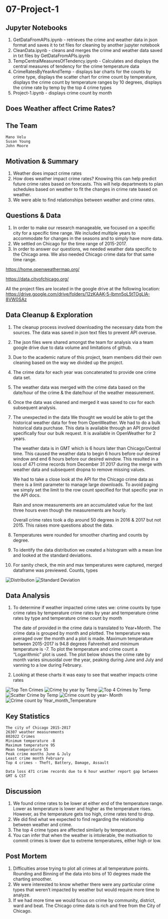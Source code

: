 # 07-Project-1

## Jupyter Notebooks

1. GetDataFromAPIs.ipynb - retrieves the crime and weather data in json format and saves it to txt files for cleaning
by another jupyter notebook
2. CleanData.ipynb - cleans and merges the crime and weather data saved in txt files by GetDataFromAPIs.ipynb
3. TempCentralMeasuresOfTendency.ipynb - Calculates and displays the central measures of tendency for the crime temperature data
4. CrimeRatesByYearAndTemp - displays bar charts for the counts by crime type, displays the scatter chart for crime count by temperature, displays the crime count by temperature ranges by 10 degrees, displays the crime rate by temp by the top 4 crime types
6. Project-1.ipynb - displays crime count by month


## Does Weather affect Crime Rates?

## The Team
	Mano Velu
	Susan Young
	John Moore

## Motivation & Summary

1. Weather does impact crime rates
2. How does weather impact crime rates? Knowing this can help predict future crime rates based 	on forecasts. This will help departments to plan schedules based on weather to fit the changes in crime rate based on weather.
3. We were able to find relationships between weather and crime rates.

## Questions & Data

1. In order to make our research manageable, we focused on a specific city for a specific time range. We included multiple years to accommodate for changes in the seasons and to simply have more data.
2. We settled on Chicago for the time range of 2015-2017. 
3. In order to answer our questions, we needed weather data specific to the Chicago area. We also needed Chicago crime data for that same time range.

https://home.openweathermap.org/

https://data.cityofchicago.org/

All the project files are located in the google drive at the following location:
https://drive.google.com/drive/folders/12zKAAK-5-lbmn5oL5tTOgLlA-8VW0SAz

## Data Cleanup & Exploration

1. The cleanup process involved downloading the necessary data from the sources. The data was saved in json text files to prevent API overuse.
2. The json files were shared amongst the team for analysis via a team google drive due to data volume and limitations of github.
3. Due to the academic nature of this project, team members did their own cleaning based on the way we divided up the project.
4. The crime data for each year was concatenated to provide one crime data set.
5. The weather data was merged with the crime data based on the date/hour of the crime & the date/hour of the weather measurement.
6. Once the data was cleaned and merged it was saved to csv for each subsequent analysis.
7. The unexpected in the data
	We thought we would be able to get the historical weather data for free from OpenWeather. We had to do a bulk historical data purchase. This data is available through an API provided specifically four our bulk request. It is available in OpenWeather for 2 years.

	The weather data is in GMT which is 6 hours later than Chicago/Central time. This caused the weather data to begin 6 hours before our desired window and end 6 hours before our desired window. This resulted in a loss of 471 crime records from December 31 2017 during the merge with weather data and subsequent dropna to remove missing values.

	We had to take a close look at the API for the Chicago crime data as there is a limit parameter to manage large downloads. To avoid paging we simply set the limit to the row count specified for that specific year in the API docs.

	Rain and snow measurements are an accumulated value for the last three hours even though the measurements are hourly.

	Overall crime rates took a dip around 50 degrees in 2016 & 2017 but not 2015. This raises more questions about the data.

8. Temperatures were rounded for smoother charting and counts by degree.
9. To identify the data distribution we created a histogram with a mean line and looked at the standard deviations.
10. For sanity check, the min and max temperatures were captured, merged dataframe was previewed. Counts, types

![Distribution](Images/distribution_crime_by_temp.png)
![Standard Deviation](Images/temperature_standard_distributions.PNG)

## Data Analysis

1. To determine if weather impacted crime rates we:
    crime counts by type
    crime rates by temperature
    crime rates by year and temperature
    crime rates by type and temperature
	crime count by month 

	The date of provided in the crime data is translated to Year+Month. The crime data is grouped by month and plotted.
	The temperature was averaged over the month and a plot is made.
	Maximum temperature between 2015-2017 is 94.8 degrees Fahrenheit and minimum temperature is -7.
	To plot the temperature and crime count a “Logarithmic” plot is used.
	The plot below shows the crime rate by month varies sinusoidal over the year, peaking during June and July and vanning to a low during February.

2. Looking at these charts it was easy to see that weather impacts crime rates

![Top Ten Crimes](Images/bar_top_10_chicago_crimes.png)
![Crime by year by Temp](Images/bar_binned_crime.png)
![Top 4 Crimes by Temp](Images/line_top_four_by_temp.png)
![Scatter Crime by Temp](Images/scatter_crime_by_temp.png)
![Crime count by year- Month](Images/Crime_count_By_Year_Month.png)
![Crime count by Year_month_Temperature](Images/Crime_count_By_Year_Month_with_temp.png)

## Key Statistics

	The city of Chicago 2015-2017
	26307 weather measurements
	802022 Crimes
	Minimum temperature -8
	Maximum temperature 95
	Mean temperature 55
	Peak crime months June & July
	Least crime month February
	Top 4 crimes - Theft, Battery, Damage, Assault

	Data loss 471 crime records due to 6 hour weather report gap between GMT & CST

## Discussion

1. We found crime rates to be lower at either end of the temperature range. Lower as temperature is lower and higher as the temperature rises. However, as the temperature gets too high, crime rates tend to drop.
2. We did find what we expected to find regarding the relationship between weather and crime.
3. The top 4 crime types are affected similarly by temperature.
4. You can infer that when the weather is intolerable, the motivation to commit crimes is lower due to extreme temperatures, either high or low.

## Post Mortem

1. Difficulties arose trying to plot all crimes at all temperature points. Rounding and Binning of the data into bins of 10 degrees made the charting smoother.
3. We were interested to know whether there were any particular crime types that weren’t impacted by weather but would require more time to analyze.
4. If we had more time we would focus on crime by community, district, ward and beat. The Chicago crime data is rich and free from the City of Chicago.


